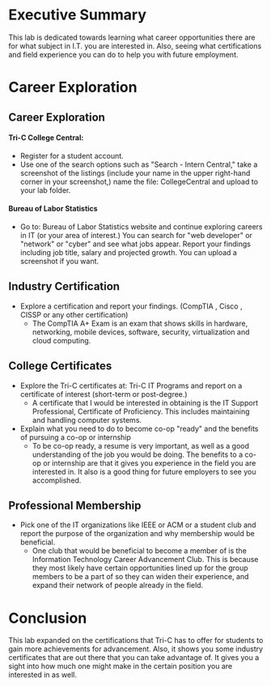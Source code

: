 # Executive Summary
This lab is dedicated towards learning what career opportunities there are for what subject in I.T. you are interested in. Also, seeing what certifications and field experience you can do to help you with future employment.

# Career Exploration
## Career Exploration

#### Tri-C College Central: 
* Register for a student account.
* Use one of the search options such as "Search - Intern Central," take a screenshot of the listings (include your name in the upper right-hand corner in your screenshot,)  name the file: CollegeCentral and upload to your lab folder. 

#### Bureau of Labor Statistics
* Go to: Bureau of Labor Statistics website and continue exploring careers in IT (or your area of interest.) You can search for "web developer" or "network" or "cyber" and see what jobs appear.
Report your findings including job title, salary and projected growth. You can upload a screenshot if you want.

## Industry Certification
* Explore a certification and report your findings. (CompTIA , Cisco , CISSP or any other certification)
  * The CompTIA A+ Exam is an exam that shows skills in hardware, networking, mobile devices, software, security, virtualization and cloud computing.

## College Certificates
* Explore the Tri-C certificates at: Tri-C IT Programs and report on a certificate of interest (short-term or post-degree.)
  * A certificate that I would be interested in obtaining is the IT Support Professional, Certificate of Proficiency. This includes maintaining and handling computer systems.
* Explain what you need to do to become co-op "ready" and the benefits of pursuing a co-op or internship
  * To be co-op ready, a resume is very important, as well as a good understanding of the job you would be doing. The benefits to a co-op or internship are that it gives you experience in the field you are interested in. It also is a good thing for future employers to see you accomplished.

## Professional Membership
* Pick one of the IT organizations like IEEE or ACM or a student club and report the purpose of the organization and why membership would be beneficial.
  * One club that would be beneficial to become a member of is the Information Technology Career Advancement Club. This is because they most likely have certain opportunities lined up for the group members to be a part of so they can widen their experience, and expand their network of people already in the field.

# Conclusion
This lab expanded on the certifications that Tri-C has to offer for students to gain more achievements for advancement. Also, it shows you some industry certificates that are out there that you can take advantage of. It gives you a sight into how much one might make in the certain position you are interested in as well.
